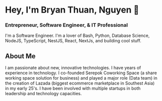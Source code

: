 # Hey, I'm Bryan Thuan, Nguyen 👋

### Entrepreneur, Software Engineer, & IT Professional

I'm a Software Engineer. I'm a lover of Bash, Python, Database Science, NodeJS, TypeScript, NestJS, React, NextJs, and building cool stuff.


## About Me

I am passionate about new, innovative technologies. I have years of experience in technology. I co-founded Serepok Coworking Space (a share working space solution for business) and played a major role (Data team) in the creation of Lazada (biggest ecommerce marketplace in Southest Asia) in my early 25's. I have been involved with multiple startups in both leadership and technology capacities.
